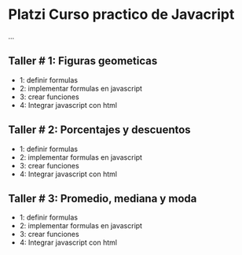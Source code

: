 # Platzi Curso practico de Javacript
...

## Taller # 1: Figuras geometicas
- 1: definir formulas
- 2: implementar formulas en javascript
- 3: crear funciones
- 4: Integrar javascript con html

## Taller # 2: Porcentajes y descuentos

- 1: definir formulas
- 2: implementar formulas en javascript
- 3: crear funciones
- 4: Integrar javascript con html

## Taller # 3: Promedio, mediana y moda

- 1: definir formulas
- 2: implementar formulas en javascript
- 3: crear funciones
- 4: Integrar javascript con html
